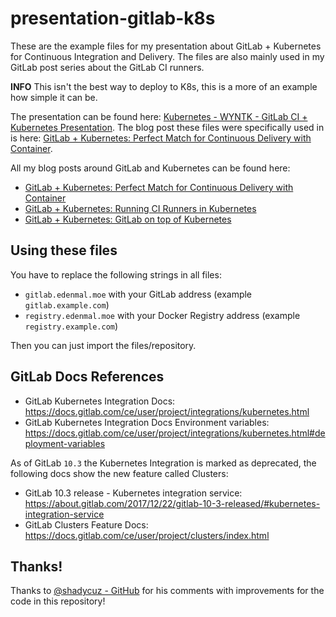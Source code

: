 # presentation-gitlab-k8s
These are the example files for my presentation about GitLab + Kubernetes for Continuous Integration and Delivery.
The files are also mainly used in my GitLab post series about the GitLab CI runners.

**INFO** This isn't the best way to deploy to K8s, this is a more of an example how simple it can be.

The presentation can be found here: [Kubernetes - WYNTK - GitLab CI + Kubernetes Presentation](https://edenmal.net/2017/07/31/Kubernetes-WYNTK-GitLab-CI-Kubernetes-Presentation/).
The blog post these files were specifically used in is here: [GitLab + Kubernetes: Perfect Match for Continuous Delivery with Container](https://edenmal.net/2017/07/04/GitLab-Kubernetes-Perfect-Match-for-Continuous-Delivery-with-Container/).

All my blog posts around GitLab and Kubernetes can be found here:
* [GitLab + Kubernetes: Perfect Match for Continuous Delivery with Container](https://edenmal.net/2017/07/04/GitLab-Kubernetes-Perfect-Match-for-Continuous-Delivery-with-Container/)
* [GitLab + Kubernetes: Running CI Runners in Kubernetes](https://edenmal.net/2017/08/31/GitLab-Kubernetes-Running-CI-Runners-in-Kubernetes/)
* [GitLab + Kubernetes: GitLab on top of Kubernetes](https://edenmal.net/2017/11/04/GitLab-Kubernetes-GitLab-on-top-of-Kubernetes/)

## Using these files
You have to replace the following strings in all files:
* `gitlab.edenmal.moe` with your GitLab address (example `gitlab.example.com`)
* `registry.edenmal.moe` with your Docker Registry address (example `registry.example.com`)

Then you can just import the files/repository.

## GitLab Docs References
* GitLab Kubernetes Integration Docs: https://docs.gitlab.com/ce/user/project/integrations/kubernetes.html
* GitLab Kubernetes Integration Docs Environment variables: https://docs.gitlab.com/ce/user/project/integrations/kubernetes.html#deployment-variables

As of GitLab `10.3` the Kubernetes Integration is marked as deprecated, the following docs show the new feature
called Clusters:
* GitLab 10.3 release - Kubernetes integration service: https://about.gitlab.com/2017/12/22/gitlab-10-3-released/#kubernetes-integration-service
* GitLab Clusters Feature Docs: https://docs.gitlab.com/ce/user/project/clusters/index.html

## Thanks!
Thanks to [@shadycuz - GitHub](https://github.com/shadycuz) for his comments with improvements for the code in this repository!
